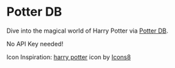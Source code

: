 # Potter DB

Dive into the magical world of Harry Potter via [Potter DB](https://potterdb.com/).

No API Key needed!

Icon Inspiration: <a target="_blank" href="https://icons8.com/icon/TMOl70XUp0ec/harry-potter">harry potter</a> icon by <a target="_blank" href="https://icons8.com">Icons8</a>